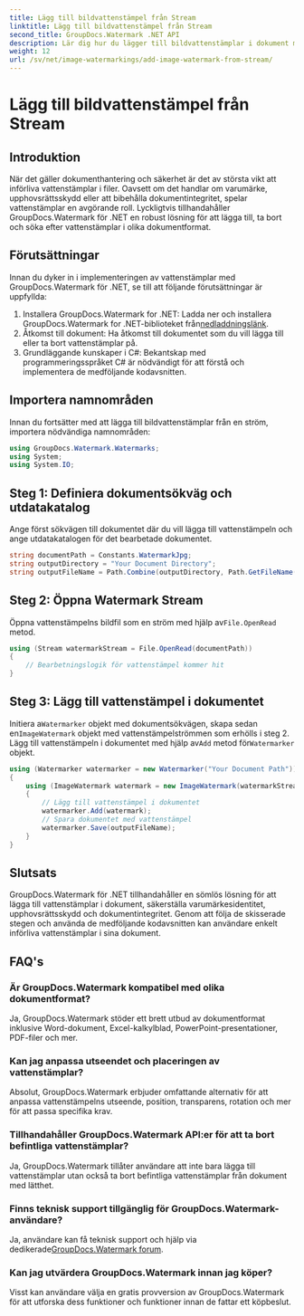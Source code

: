 ```yaml
---
title: Lägg till bildvattenstämpel från Stream
linktitle: Lägg till bildvattenstämpel från Stream
second_title: GroupDocs.Watermark .NET API
description: Lär dig hur du lägger till bildvattenstämplar i dokument med GroupDocs.Watermark for .NET. Följ vår steg-för-steg-guide för sömlös vattenstämpelintegrering.
weight: 12
url: /sv/net/image-watermarkings/add-image-watermark-from-stream/
---
```


# Lägg till bildvattenstämpel från Stream

## Introduktion
När det gäller dokumenthantering och säkerhet är det av största vikt att införliva vattenstämplar i filer. Oavsett om det handlar om varumärke, upphovsrättsskydd eller att bibehålla dokumentintegritet, spelar vattenstämplar en avgörande roll. Lyckligtvis tillhandahåller GroupDocs.Watermark för .NET en robust lösning för att lägga till, ta bort och söka efter vattenstämplar i olika dokumentformat.
## Förutsättningar
Innan du dyker in i implementeringen av vattenstämplar med GroupDocs.Watermark för .NET, se till att följande förutsättningar är uppfyllda:
1.  Installera GroupDocs.Watermark for .NET: Ladda ner och installera GroupDocs.Watermark for .NET-biblioteket från[nedladdningslänk](https://releases.groupdocs.com/Watermark/net/).
2. Åtkomst till dokument: Ha åtkomst till dokumentet som du vill lägga till eller ta bort vattenstämplar på.
3. Grundläggande kunskaper i C#: Bekantskap med programmeringsspråket C# är nödvändigt för att förstå och implementera de medföljande kodavsnitten.

## Importera namnområden
Innan du fortsätter med att lägga till bildvattenstämplar från en ström, importera nödvändiga namnområden:
```csharp
using GroupDocs.Watermark.Watermarks;
using System;
using System.IO;
```

## Steg 1: Definiera dokumentsökväg och utdatakatalog
Ange först sökvägen till dokumentet där du vill lägga till vattenstämpeln och ange utdatakatalogen för det bearbetade dokumentet.
```csharp
string documentPath = Constants.WatermarkJpg;
string outputDirectory = "Your Document Directory";
string outputFileName = Path.Combine(outputDirectory, Path.GetFileName(documentPath));
```
## Steg 2: Öppna Watermark Stream
 Öppna vattenstämpelns bildfil som en ström med hjälp av`File.OpenRead` metod.
```csharp
using (Stream watermarkStream = File.OpenRead(documentPath))
{
    // Bearbetningslogik för vattenstämpel kommer hit
}
```
## Steg 3: Lägg till vattenstämpel i dokumentet
 Initiera a`Watermarker` objekt med dokumentsökvägen, skapa sedan en`ImageWatermark` objekt med vattenstämpelströmmen som erhölls i steg 2. Lägg till vattenstämpeln i dokumentet med hjälp av`Add` metod för`Watermarker` objekt.
```csharp
using (Watermarker watermarker = new Watermarker("Your Document Path"))
{
    using (ImageWatermark watermark = new ImageWatermark(watermarkStream))
    {
        // Lägg till vattenstämpel i dokumentet
        watermarker.Add(watermark);
        // Spara dokumentet med vattenstämpel
        watermarker.Save(outputFileName);
    }
}
```

## Slutsats
GroupDocs.Watermark för .NET tillhandahåller en sömlös lösning för att lägga till vattenstämplar i dokument, säkerställa varumärkesidentitet, upphovsrättsskydd och dokumentintegritet. Genom att följa de skisserade stegen och använda de medföljande kodavsnitten kan användare enkelt införliva vattenstämplar i sina dokument.
## FAQ's
### Är GroupDocs.Watermark kompatibel med olika dokumentformat?
Ja, GroupDocs.Watermark stöder ett brett utbud av dokumentformat inklusive Word-dokument, Excel-kalkylblad, PowerPoint-presentationer, PDF-filer och mer.
### Kan jag anpassa utseendet och placeringen av vattenstämplar?
Absolut, GroupDocs.Watermark erbjuder omfattande alternativ för att anpassa vattenstämpelns utseende, position, transparens, rotation och mer för att passa specifika krav.
### Tillhandahåller GroupDocs.Watermark API:er för att ta bort befintliga vattenstämplar?
Ja, GroupDocs.Watermark tillåter användare att inte bara lägga till vattenstämplar utan också ta bort befintliga vattenstämplar från dokument med lätthet.
### Finns teknisk support tillgänglig för GroupDocs.Watermark-användare?
 Ja, användare kan få teknisk support och hjälp via dedikerade[GroupDocs.Watermark forum](https://forum.groupdocs.com/c/watermark/19).
### Kan jag utvärdera GroupDocs.Watermark innan jag köper?
Visst kan användare välja en gratis provversion av GroupDocs.Watermark för att utforska dess funktioner och funktioner innan de fattar ett köpbeslut.